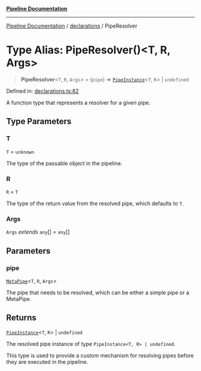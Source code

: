 [**Pipeline Documentation**](../../README.md)

***

[Pipeline Documentation](../../README.md) / [declarations](../README.md) / PipeResolver

# Type Alias: PipeResolver()\<T, R, Args\>

> **PipeResolver**\<`T`, `R`, `Args`\> = (`pipe`) => [`PipeInstance`](PipeInstance.md)\<`T`, `R`\> \| `undefined`

Defined in: [declarations.ts:82](https://github.com/stonemjs/pipeline/blob/2eff0e8e1fb564de78ed833206823c91f7932eb4/src/declarations.ts#L82)

A function type that represents a resolver for a given pipe.

## Type Parameters

### T

`T` = `unknown`

The type of the passable object in the pipeline.

### R

`R` = `T`

The type of the return value from the resolved pipe, which defaults to `T`.

### Args

`Args` *extends* `any`[] = `any`[]

## Parameters

### pipe

[`MetaPipe`](../interfaces/MetaPipe.md)\<`T`, `R`, `Args`\>

The pipe that needs to be resolved, which can be either a simple pipe or a MetaPipe.

## Returns

[`PipeInstance`](PipeInstance.md)\<`T`, `R`\> \| `undefined`

The resolved pipe instance of type `PipeInstance<T, R> | undefined`.

This type is used to provide a custom mechanism for resolving pipes before they are executed in the pipeline.
